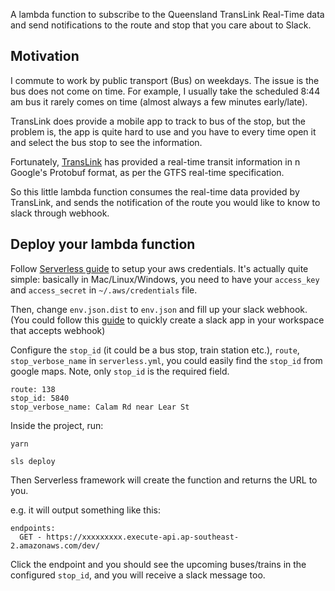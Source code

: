 A lambda function to subscribe to the Queensland TransLink Real-Time data and send notifications to the route and stop that you care about to Slack.

## Motivation

I commute to work by public transport (Bus) on weekdays. The issue is the bus does not come on time. For example, I usually take the scheduled 8:44 am bus it rarely comes on time (almost always a few minutes early/late).

TransLink does provide a mobile app to track to bus of the stop, but the problem is, the app is quite hard to use and you have to every time open it and select the bus stop to see the information.

Fortunately, [TransLink](https://gtfsrt.api.translink.com.au/) has provided a real-time transit information in n Google's Protobuf format, as per the GTFS real-time specification.

So this little lambda function consumes the real-time data provided by TransLink, and sends the notification of the route you would like to know to slack through webhook.

## Deploy your lambda function

Follow [Serverless guide](https://serverless.com/framework/docs/providers/aws/guide/credentials/) to setup your aws credentials. It's actually quite simple: basically in Mac/Linux/Windows, you need to have your `access_key` and `access_secret` in `~/.aws/credentials` file.

Then, change `env.json.dist` to `env.json` and fill up your slack webhook. (You could follow this [guide](https://api.slack.com/slack-apps) to quickly create a slack app in your workspace that accepts webhook)

Configure the `stop_id` (it could be a bus stop, train station etc.), `route`, `stop_verbose_name` in `serverless.yml`, you could easily find the `stop_id` from google maps. Note, only `stop_id` is the required field.

```
route: 138
stop_id: 5840
stop_verbose_name: Calam Rd near Lear St
```

Inside the project, run:
```
yarn

sls deploy
```

Then Serverless framework will create the function and returns the URL to you. 

e.g. it will output something like this:

```
endpoints:
  GET - https://xxxxxxxxx.execute-api.ap-southeast-2.amazonaws.com/dev/
```

Click the endpoint and you should see the upcoming buses/trains in the configured `stop_id`, and you will receive a slack message too.

